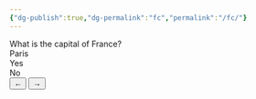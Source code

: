 ```yaml
---
{"dg-publish":true,"dg-permalink":"fc","permalink":"/fc/"}
---
```


<div class="flashcard-container">
  <div class="flashcard" tabindex="0">
    <div class="flashcard-question">What is the capital of France?</div>
    <div class="flashcard-answer">Paris</div>
</div>
</div>
 <div class="flashcard" tabindex="1">
    <div class="flashcard-question">Yes</div>
    <div class="flashcard-answer">No</div>
</div>
  </div>
  <!-- Repeat .flashcard for each card, or use JS to swap content -->
  <button class="flashcard-prev">&#8592;</button>
  <button class="flashcard-next">&#8594;</button>
</div>